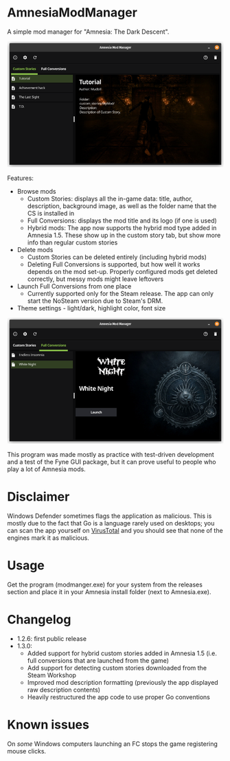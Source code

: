 # AmnesiaModManager
A simple mod manager for "Amnesia: The Dark Descent".

![](/screenshots/screenshot_01.png)

Features:
* Browse mods
  * Custom Stories: displays all the in-game data: title, author, description, background image, as well as the folder name that the CS is installed in
  * Full Conversions: displays the mod title and its logo (if one is used)
  * Hybrid mods: The app now supports the hybrid mod type added in Amnesia 1.5. These show up in the custom story tab, but show more info than regular custom stories
* Delete mods
  * Custom Stories can be deleted entirely (including hybrid mods)
  * Deleting Full Conversions is supported, but how well it works depends on the mod set-up. Properly configured mods get deleted correctly, but messy mods might leave leftovers
* Launch Full Conversions from one place
  * Currently supported only for the Steam release. The app can only start the NoSteam version due to Steam's DRM.
* Theme settings - light/dark, highlight color, font size

![](/screenshots/screenshot_02.png)

This program was made mostly as practice with test-driven development and a test of the Fyne GUI package,
but it can prove useful to people who play a lot of Amnesia mods.

# Disclaimer

Windows Defender sometimes flags the application as malicious.
This is mostly due to the fact that Go is a language rarely used on desktops; you can scan the app yourself on [VirusTotal](https://www.virustotal.com/gui/home/upload) and you should see that none of the engines mark it as malicious.

# Usage

Get the program (modmanger.exe) for your system from the releases section and place it in your Amnesia install folder (next to Amnesia.exe). 

# Changelog

* 1.2.6: first public release
* 1.3.0:
  * Added support for hybrid custom stories added in Amnesia 1.5 (i.e. full conversions that are launched from the game)
  * Add support for detecting custom stories downloaded from the Steam Workshop
  * Improved mod description formatting (previously the app displayed raw description contents)
  * Heavily restructured the app code to use proper Go conventions

# Known issues

On *some* Windows computers launching an FC stops the game registering mouse clicks.
